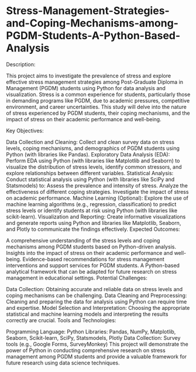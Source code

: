 # Stress-Management-Strategies-and-Coping-Mechanisms-among-PGDM-Students-A-Python-Based-Analysis
Description:

This project aims to investigate the prevalence of stress and explore effective stress management strategies among Post-Graduate Diploma in Management (PGDM) students using Python for data analysis and visualization. Stress is a common experience for students, particularly those in demanding programs like PGDM, due to academic pressures, competitive environment, and career uncertainties. This study will delve into the nature of stress experienced by PGDM students, their coping mechanisms, and the impact of stress on their academic performance and well-being.

Key Objectives:

Data Collection and Cleaning: Collect and clean survey data on stress levels, coping mechanisms, and demographics of PGDM students using Python (with libraries like Pandas).
Exploratory Data Analysis (EDA): Perform EDA using Python (with libraries like Matplotlib and Seaborn) to visualize the distribution of stress levels, identify common stressors, and explore relationships between different variables.
Statistical Analysis: Conduct statistical analysis using Python (with libraries like SciPy and Statsmodels) to:
Assess the prevalence and intensity of stress.
Analyze the effectiveness of different coping strategies.
Investigate the impact of stress on academic performance.
Machine Learning (Optional): Explore the use of machine learning algorithms (e.g., regression, classification) to predict stress levels or identify students at risk using Python (with libraries like scikit-learn).
Visualization and Reporting: Create informative visualizations and generate reports using Python and libraries like Matplotlib, Seaborn, and Plotly to communicate the findings effectively.
Expected Outcomes:

A comprehensive understanding of the stress levels and coping mechanisms among PGDM students based on Python-driven analysis.
Insights into the impact of stress on their academic performance and well-being.
Evidence-based recommendations for stress management interventions and support services for PGDM students.
A Python-based analytical framework that can be adapted for future research on stress management in educational settings.
Potential Challenges:

Data Collection: Obtaining accurate and reliable data on stress levels and coping mechanisms can be challenging.
Data Cleaning and Preprocessing: Cleaning and preparing the data for analysis using Python can require time and expertise.
Model Selection and Interpretation: Choosing the appropriate statistical and machine learning models and interpreting the results correctly are crucial.
Tools and Technologies:

Programming Language: Python
Libraries: Pandas, NumPy, Matplotlib, Seaborn, Scikit-learn, SciPy, Statsmodels, Plotly
Data Collection: Survey tools (e.g., Google Forms, SurveyMonkey)
This project will demonstrate the power of Python in conducting comprehensive research on stress management among PGDM students and provide a valuable framework for future research using data science techniques.
